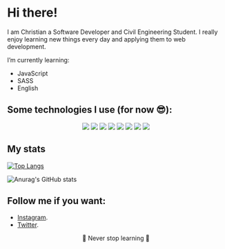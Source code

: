 # Hi there!

I am Christian a Software Developer and Civil Engineering Student. I really enjoy learning new things every day and applying them to web development. 

I’m currently learning:

- JavaScript
- SASS
- English

## Some technologies I use (for now 😎):
<p align ="center">
  <img src ="https://img.shields.io/badge/HTML5-E34F26?style=for-the-badge&logo=html5&logoColor=white"/> <img src ="https://img.shields.io/badge/CSS3-1572B6?style=for-the-badge&logo=css3&logoColor=white"/> <img src ="https://img.shields.io/badge/Sass-CC6699?style=for-the-badge&logo=sass&logoColor=white"/> <img src ="https://img.shields.io/badge/JavaScript-323330?style=for-the-badge&logo=javascript&logoColor=F7DF1E"/> <img src= "https://img.shields.io/badge/GIT-E44C30?style=for-the-badge&logo=git&logoColor=white"/> <img src ="https://img.shields.io/badge/GitHub-100000?style=for-the-badge&logo=github&logoColor=white"/> <img src ="https://img.shields.io/badge/Figma-F24E1E?style=for-the-badge&logo=figma&logoColor=white" /> <img src = "https://img.shields.io/badge/Notion-000000?style=for-the-badge&logo=notion&logoColor=white"/>
</p>

## My stats
[![Top Langs](https://github-readme-stats.vercel.app/api/top-langs/?username=cquiladiaz&layout=compact&theme=dark)](https://github.com/cquiladiaz/github-readme-stats)

![Anurag's GitHub stats](https://github-readme-stats.vercel.app/api?username=cquiladiaz&theme=dark&show_icons=true&hide=contribs,issues&icon_color=4070F4)

## Follow me if you want:
- [Instagram](https://www.instagram.com/cquiladiaz/?hl=es).
- [Twitter](https://twitter.com/cquiladiaz). 

<p align = "center"> 
  💚 Never stop learning 💚
</p>
<!--
**cquiladiaz/cquiladiaz** is a ✨ _special_ ✨ repository because its `README.md` (this file) appears on your GitHub profile.

Here are some ideas to get you started:

- 🔭 I’m currently working on ...
- 🌱 I’m currently learning ...
- 👯 I’m looking to collaborate on ...
- 🤔 I’m looking for help with ...
- 💬 Ask me about ...
- 📫 How to reach me: ...
- 😄 Pronouns: ...
- ⚡ Fun fact: ...
-->
